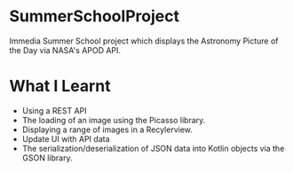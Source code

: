 # SummerSchoolProject

Immedia Summer School project which displays the Astronomy Picture of the Day via NASA's APOD API.

# What I Learnt

* Using a REST API
* The loading of an image using the Picasso library.
* Displaying a range of images in a Recylerview.
* Update UI with API data
* The serialization/deserialization of JSON data into Kotlin objects via the GSON library.
